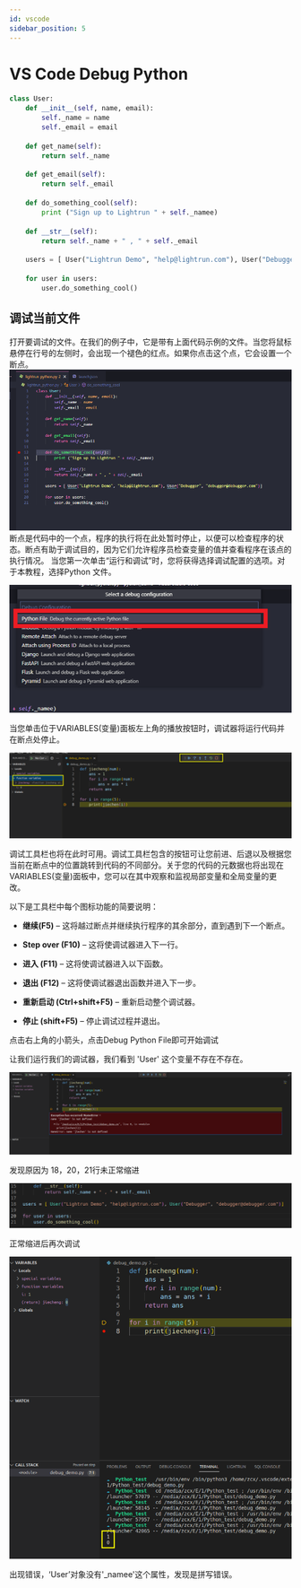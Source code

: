 ```yaml
---
id: vscode
sidebar_position: 5
---
```


# VS Code Debug Python
```python
class User:
    def __init__(self, name, email):
        self._name = name
        self._email = email
 
    def get_name(self):
        return self._name
 
    def get_email(self):
        return self._email
     
    def do_something_cool(self):
        print ("Sign up to Lightrun " + self._namee)
 
    def __str__(self):
        return self._name + " , " + self._email
 
    users = [ User("Lightrun Demo", "help@lightrun.com"), User("Debugger", "debugger@debugger.com")]
 
    for user in users:
        user.do_something_cool()
```
## 调试当前文件

打开要调试的文件。在我们的例子中，它是带有上面代码示例的文件。当您将鼠标悬停在行号的左侧时，会出现一个褪色的红点。如果你点击这个点，它会设置一个断点。
![](./img/debuging.png)
断点是代码中的一个点，程序的执行将在此处暂时停止，以便可以检查程序的状态。断点有助于调试目的，因为它们允许程序员检查变量的值并查看程序在该点的执行情况。
当您第一次单击“运行和调试”时，您将获得选择调试配置的选项。对于本教程，选择Python 文件。

![](./img/debug3.png)

当您单击位于VARIABLES(变量)面板左上角的播放按钮时，调试器将运行代码并在断点处停止。

![](./img/debug2.png)

调试工具栏也将在此时可用。调试工具栏包含的按钮可让您前进、后退以及根据您当前在断点中的位置跳转到代码的不同部分。关于您的代码的元数据也将出现在VARIABLES(变量)面板中，您可以在其中观察和监视局部变量和全局变量的更改。

以下是工具栏中每个图标功能的简要说明：

* __继续(F5)__ – 这将越过断点并继续执行程序的其余部分，直到遇到下一个断点。

* __Step over (F10)__ – 这将使调试器进入下一行。

* __进入 (F11)__ – 这将使调试器进入以下函数。

* __退出 (F12)__ – 这将使调试器退出函数并进入下一步。

* __重新启动 (Ctrl+shift+F5)__ – 重新启动整个调试器。

* __停止 (shift+F5)__ – 停止调试过程并退出。

点击右上角的小箭头，点击Debug Python File即可开始调试

让我们运行我们的调试器，我们看到 'User' 这个变量不存在不存在。

![](./img/debug4.png)

发现原因为 18，20，21行未正常缩进

![](./img/debug5.png)

正常缩进后再次调试

![](./img/debug6.png)

出现错误，‘User’对象没有'_namee'这个属性，发现是拼写错误。